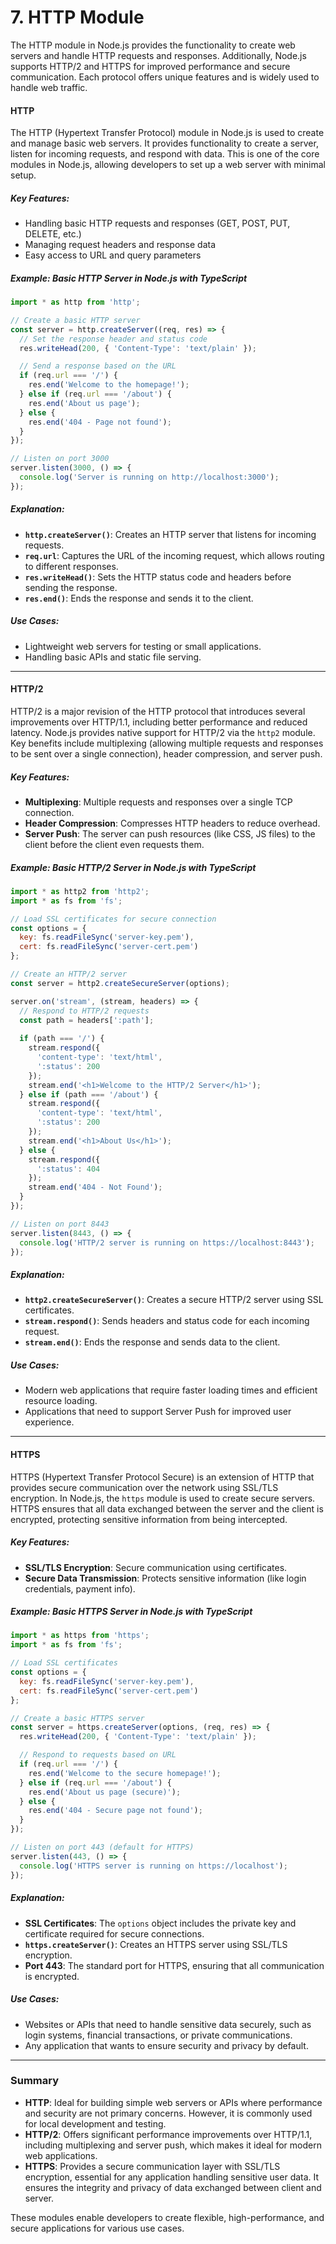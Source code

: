 # 7. HTTP Module

The HTTP module in Node.js provides the functionality to create web servers and handle HTTP requests and responses. Additionally, Node.js supports HTTP/2 and HTTPS for improved performance and secure communication. Each protocol offers unique features and is widely used to handle web traffic.

#### HTTP

The HTTP (Hypertext Transfer Protocol) module in Node.js is used to create and manage basic web servers. It provides functionality to create a server, listen for incoming requests, and respond with data. This is one of the core modules in Node.js, allowing developers to set up a web server with minimal setup.

##### Key Features:
- Handling basic HTTP requests and responses (GET, POST, PUT, DELETE, etc.)
- Managing request headers and response data
- Easy access to URL and query parameters

##### Example: Basic HTTP Server in Node.js with TypeScript

```javascript
import * as http from 'http';

// Create a basic HTTP server
const server = http.createServer((req, res) => {
  // Set the response header and status code
  res.writeHead(200, { 'Content-Type': 'text/plain' });

  // Send a response based on the URL
  if (req.url === '/') {
    res.end('Welcome to the homepage!');
  } else if (req.url === '/about') {
    res.end('About us page');
  } else {
    res.end('404 - Page not found');
  }
});

// Listen on port 3000
server.listen(3000, () => {
  console.log('Server is running on http://localhost:3000');
});
```

##### Explanation:
- **`http.createServer()`**: Creates an HTTP server that listens for incoming requests.
- **`req.url`**: Captures the URL of the incoming request, which allows routing to different responses.
- **`res.writeHead()`**: Sets the HTTP status code and headers before sending the response.
- **`res.end()`**: Ends the response and sends it to the client.

##### Use Cases:
- Lightweight web servers for testing or small applications.
- Handling basic APIs and static file serving.

---

#### HTTP/2

HTTP/2 is a major revision of the HTTP protocol that introduces several improvements over HTTP/1.1, including better performance and reduced latency. Node.js provides native support for HTTP/2 via the `http2` module. Key benefits include multiplexing (allowing multiple requests and responses to be sent over a single connection), header compression, and server push.

##### Key Features:
- **Multiplexing**: Multiple requests and responses over a single TCP connection.
- **Header Compression**: Compresses HTTP headers to reduce overhead.
- **Server Push**: The server can push resources (like CSS, JS files) to the client before the client even requests them.

##### Example: Basic HTTP/2 Server in Node.js with TypeScript

```javascript
import * as http2 from 'http2';
import * as fs from 'fs';

// Load SSL certificates for secure connection
const options = {
  key: fs.readFileSync('server-key.pem'),
  cert: fs.readFileSync('server-cert.pem')
};

// Create an HTTP/2 server
const server = http2.createSecureServer(options);

server.on('stream', (stream, headers) => {
  // Respond to HTTP/2 requests
  const path = headers[':path'];
  
  if (path === '/') {
    stream.respond({
      'content-type': 'text/html',
      ':status': 200
    });
    stream.end('<h1>Welcome to the HTTP/2 Server</h1>');
  } else if (path === '/about') {
    stream.respond({
      'content-type': 'text/html',
      ':status': 200
    });
    stream.end('<h1>About Us</h1>');
  } else {
    stream.respond({
      ':status': 404
    });
    stream.end('404 - Not Found');
  }
});

// Listen on port 8443
server.listen(8443, () => {
  console.log('HTTP/2 server is running on https://localhost:8443');
});
```

##### Explanation:
- **`http2.createSecureServer()`**: Creates a secure HTTP/2 server using SSL certificates.
- **`stream.respond()`**: Sends headers and status code for each incoming request.
- **`stream.end()`**: Ends the response and sends data to the client.

##### Use Cases:
- Modern web applications that require faster loading times and efficient resource loading.
- Applications that need to support Server Push for improved user experience.

---

#### HTTPS

HTTPS (Hypertext Transfer Protocol Secure) is an extension of HTTP that provides secure communication over the network using SSL/TLS encryption. In Node.js, the `https` module is used to create secure servers. HTTPS ensures that all data exchanged between the server and the client is encrypted, protecting sensitive information from being intercepted.

##### Key Features:
- **SSL/TLS Encryption**: Secure communication using certificates.
- **Secure Data Transmission**: Protects sensitive information (like login credentials, payment info).

##### Example: Basic HTTPS Server in Node.js with TypeScript

```javascript
import * as https from 'https';
import * as fs from 'fs';

// Load SSL certificates
const options = {
  key: fs.readFileSync('server-key.pem'),
  cert: fs.readFileSync('server-cert.pem')
};

// Create a basic HTTPS server
const server = https.createServer(options, (req, res) => {
  res.writeHead(200, { 'Content-Type': 'text/plain' });

  // Respond to requests based on URL
  if (req.url === '/') {
    res.end('Welcome to the secure homepage!');
  } else if (req.url === '/about') {
    res.end('About us page (secure)');
  } else {
    res.end('404 - Secure page not found');
  }
});

// Listen on port 443 (default for HTTPS)
server.listen(443, () => {
  console.log('HTTPS server is running on https://localhost');
});
```

##### Explanation:
- **SSL Certificates**: The `options` object includes the private key and certificate required for secure connections.
- **`https.createServer()`**: Creates an HTTPS server using SSL/TLS encryption.
- **Port 443**: The standard port for HTTPS, ensuring that all communication is encrypted.

##### Use Cases:
- Websites or APIs that need to handle sensitive data securely, such as login systems, financial transactions, or private communications.
- Any application that wants to ensure security and privacy by default.

---

### Summary

- **HTTP**: Ideal for building simple web servers or APIs where performance and security are not primary concerns. However, it is commonly used for local development and testing.
- **HTTP/2**: Offers significant performance improvements over HTTP/1.1, including multiplexing and server push, which makes it ideal for modern web applications.
- **HTTPS**: Provides a secure communication layer with SSL/TLS encryption, essential for any application handling sensitive user data. It ensures the integrity and privacy of data exchanged between client and server.

These modules enable developers to create flexible, high-performance, and secure applications for various use cases.